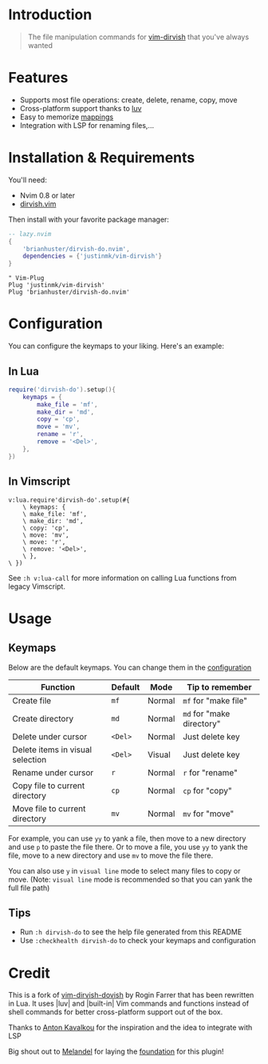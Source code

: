 # Introduction

> The file manipulation commands for [vim-dirvish](https://github.com/justinmk/vim-dirvish) that you've always wanted

# Features
- Supports most file operations: create, delete, rename, copy, move
- Cross-platform support thanks to [luv](https://github.com/luvit/luv)
- Easy to memorize [mappings](#mappings) 
- Integration with LSP for renaming files,...

# Installation & Requirements

You'll need:
- Nvim 0.8 or later
- [dirvish.vim](https://github.com/justinmk/vim-dirvish)

Then install with your favorite package manager:

```lua
-- lazy.nvim
{
    'brianhuster/dirvish-do.nvim',
    dependencies = {'justinmk/vim-dirvish'}
}
```

```vim
" Vim-Plug
Plug 'justinmk/vim-dirvish'
Plug 'brianhuster/dirvish-do.nvim'
```
# Configuration

You can configure the keymaps to your liking. Here's an example:

## In Lua

```lua
require('dirvish-do').setup(){
	keymaps = {
		make_file = 'mf',
		make_dir = 'md',
		copy = 'cp',
		move = 'mv',
		rename = 'r',
		remove = '<Del>',
	},
})
```
## In Vimscript

```vim
v:lua.require'dirvish-do'.setup(#{
    \ keymaps: {
    \ make_file: 'mf',
    \ make_dir: 'md',
    \ copy: 'cp',
    \ move: 'mv',
    \ move: 'r',
    \ remove: '<Del>',
    \ },
\ })
```
See `:h v:lua-call` for more information on calling Lua functions from legacy Vimscript.

# Usage

## Keymaps

Below are the default keymaps. You can change them in the [configuration](#configuration)

| Function                                | Default | Mode  |Tip to remember             |
| --------------------------------------- | ------- | ----  |----------------------------|
| Create file                             | `mf`    | Normal|`mf` for "make file"        |
| Create directory                        | `md`    | Normal|`md` for "make directory"   |
| Delete under cursor                     | `<Del>` | Normal|Just delete key             |
| Delete items in visual selection        | `<Del>` | Visual|Just delete key             |
| Rename under cursor                     | `r`     | Normal|`r` for "rename"            |
| Copy file to current directory          | `cp`    | Normal|`cp` for "copy"             |
| Move file to current directory          | `mv`    | Normal|`mv` for "move"             |

For example, you can use `yy` to yank a file, then move to a new directory and use `p` to paste the file there. Or to move a file, you use `yy` to yank the file, move to a new directory and use `mv` to move the file there.

You can also use `y` in `visual line` mode to select many files to copy or move. (Note: `visual line` mode is recommended so that you can yank the full file path)

## Tips

- Run `:h dirvish-do` to see the help file generated from this README
- Use `:checkhealth dirvish-do` to check your keymaps and configuration

# Credit

This is a fork of [vim-dirvish-dovish](https://github.com/roginfarrer/vim-dirvish-dovish) by Rogin Farrer that has been rewritten in Lua. It uses |luv| and |built-in| Vim commands and functions instead of shell commands for better cross-platform support out of the box.

Thanks to [Anton Kavalkou](https://github.com/antosha417/nvim-lsp-file-operations) for the inspiration and the idea to integrate with LSP

Big shout out to [Melandel](https://github.com/Melandel) for laying the [foundation](https://github.com/Melandel/desktop/blob/c323969e4bd48dda6dbceada3a7afe8bacdda0f5/setup/my_vimrc.vim#L976-L1147) for this plugin!
